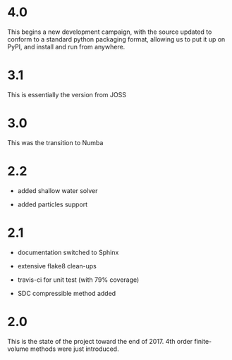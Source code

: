 
# 4.0

  This begins a new development campaign, with the source updated to
  conform to a standard python packaging format, allowing us to put
  it up on PyPI, and install and run from anywhere.

# 3.1

  This is essentially the version from JOSS

# 3.0

  This was the transition to Numba

# 2.2

  * added shallow water solver

  * added particles support

# 2.1

  * documentation switched to Sphinx

  * extensive flake8 clean-ups

  * travis-ci for unit test (with 79% coverage)

  * SDC compressible method added

# 2.0

  This is the state of the project toward the end of 2017.
  4th order finite-volume methods were just introduced.
